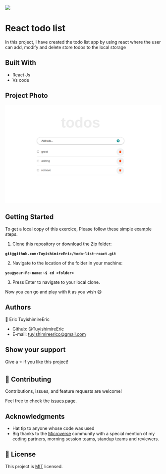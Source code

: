 
![](https://img.shields.io/badge/Microverse-blueviolet)

# React todo list
In this project, I have created the todo list app by using react where the user can add, modify and delete store todos to the local storage

## Built With 
- React Js
- Vs code

## Project Photo
![todo list](./pic.png)

## Getting Started
To get a local copy of this exercice, Please follow these simple example steps.

1. Clone this repository or download the Zip folder:

**``git@github.com:TuyishimireEric/todo-list-react.git``**

2. Navigate to the location of the folder in your machine:

**``you@your-Pc-name:~$ cd <folder>``**

3. Press Enter to navigate to your local clone.

Now you can go and play with it as you wish :smile:

## Authors

👤 Eric TuyishimireEric

- Github: @TuyishimireEric
- E-mail: tuyishimireericc@gmail.com

## Show your support
Give a ⭐️ if you like this project!

## 🤝 Contributing

Contributions, issues, and feature requests are welcome!

Feel free to check the [issues page](https://github.com/TuyishimireEric/todo-list-react/issues).

## Acknowledgments

- Hat tip to anyone whose code was used
- Big thanks to the [Microverse](https://bit.ly/MicroverseTN) community with a special mention of my coding partners, morning session teams, standup teams and reviewers.

## 📝 License
This project is [MIT](./LICENSE.txt) licensed.
